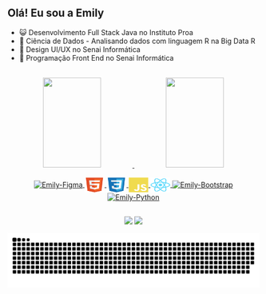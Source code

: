 ## Olá! Eu sou a Emily

- :smiley_cat: Desenvolvimento Full Stack Java no Instituto Proa
- :tiger: Ciência de Dados - Analisando dados com linguagem R na Big Data R
- :rabbit: Design UI/UX no Senai Informática
- :bear: Programação Front End no Senai Informática <br> <br>

 <div align="center">
  <a href="https://github.com/videodegatinho">
  <img height="180em" width="48%" src="https://github-readme-stats.vercel.app/api?username=videodegatinho&show_icons=true&theme=tokyonight&include_all_commits=true&count_private=true"/>
  <img height="180em" width="48%" src="https://github-readme-stats.vercel.app/api/top-langs/?username=videodegatinho&layout=compact&langs_count=6&theme=tokyonight"/>
</div>

<div align="center"><br>
  <img align="center" alt="Emily-Figma" height="30" width="40" src="https://cdn.jsdelivr.net/gh/devicons/devicon/icons/figma/figma-original.svg">
  <img align="center" alt="Emily-HTML" height="30" width="40" src="https://raw.githubusercontent.com/devicons/devicon/master/icons/html5/html5-original.svg">
  <img align="center" alt="Emily-CSS" height="30" width="40" src="https://raw.githubusercontent.com/devicons/devicon/master/icons/css3/css3-original.svg">
  <img align="center" alt="Emily-Js" height="30" width="40" src="https://raw.githubusercontent.com/devicons/devicon/master/icons/javascript/javascript-plain.svg">
  <img align="center" alt="Emily-React" height="30" width="40" src="https://raw.githubusercontent.com/devicons/devicon/master/icons/react/react-original.svg">
  <img align="center" alt="Emily-Bootstrap" height="35" width="40" src="https://cdn.jsdelivr.net/gh/devicons/devicon/icons/bootstrap/bootstrap-original.svg">
  <img align="center" alt="Emily-Python" height="35" width="40" src="https://cdn.jsdelivr.net/gh/devicons/devicon/icons/python/python-original.svg">        
</div>

##

<div align="center">
  <a href = "mailto:emilykagonzaga@gmail.com"><img src="https://img.shields.io/badge/Gmail-D14836?style=for-the-badge&logo=gmail&logoColor=white" target="_blank"></a>
  <a href="www.linkedin.com/in/emilygonzaga" target="_blank">
  <img src="https://img.shields.io/badge/LinkedIn-0077B5?style=for-the-badge&logo=linkedin&logoColor=white" target="_blank"></a>
  
 ![GitHub Snake dark](https://github.com/videodegatinho/videodegatinho/blob/output/github-contribution-grid-snake.svg)
  
</div>

